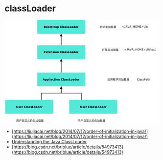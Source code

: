 # classLoader

![classLoader](./images/class-loader.png)

- [https://liujiacai.net/blog/2014/07/12/order-of-initialization-in-java/](https://liujiacai.net/blog/2014/07/12/order-of-initialization-in-java/)
- [Understanding the Java ClassLoader](https://www.ibm.com/developerworks/java/tutorials/j-classloader/j-classloader.html)
- [https://blog.csdn.net/briblue/article/details/54973413](https://blog.csdn.net/briblue/article/details/54973413)
